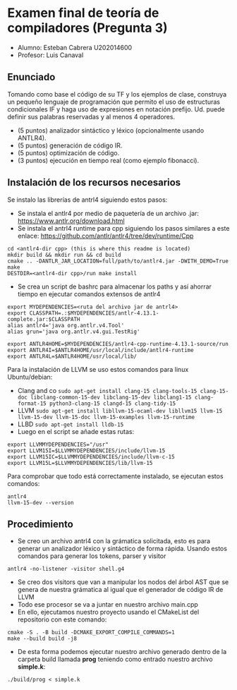 # Examen final de teoría de compiladores (Pregunta 3) 
* Alumno: Esteban Cabrera U202014600
* Profesor: Luis Canaval
## Enunciado
Tomando como base el código de su TF y los ejemplos de clase, construya un pequeño lenguaje de programación que permito el uso de estructuras condicionales IF y haga uso de expresiones en notación prefijo. Ud. puede definir sus palabras reservadas y al menos 4 operadores.
* (5 puntos) analizador sintáctico y léxico (opcionalmente usando ANTLR4).
* (5 puntos) generación de código IR.
* (5 puntos) optimización de código.
* (3 puntos) ejecución en tiempo real (como ejemplo fibonacci). 

## Instalación de los recursos necesarios
Se instalo las librerías de antrl4 siguiendo estos pasos:
* Se instala el antlr4 por medio de paquetería de un archivo .jar: https://www.antlr.org/download.html
* Se instala el antrl4 runtime para cpp siguiendo los pasos similares a este enlace: https://github.com/antlr/antlr4/tree/dev/runtime/Cpp
```
cd <antlr4-dir cpp> (this is where this readme is located)
mkdir build && mkdir run && cd build
cmake .. -DANTLR_JAR_LOCATION=full/path/to/antlr4.jar -DWITH_DEMO=True
make
DESTDIR=<antlr4-dir cpp>/run make install
```
* Se crea un script de bashrc para almacenar los paths y así ahorrar tiempo en ejecutar comandos extensos de antlr4
```
export MYDEPENDENCIES=<ruta del archivo jar de antrl4>
export CLASSPATH=.:$MYDEPENDENCIES/antlr-4.13.1-complete.jar:$CLASSPATH
alias antlr4='java org.antlr.v4.Tool'
alias grun='java org.antlr.v4.gui.TestRig'

export ANTLR4HOME=$MYDEPENDENCIES/antlr4-cpp-runtime-4.13.1-source/run
export ANTLR4I=$ANTLR4HOME/usr/local/include/antlr4-runtime
export ANTLR4L=$ANTLR4HOME/usr/local/lib/
```
Para la instalación de LLVM se uso estos comandos para linux Ubuntu/debian:
* Clang and co
`sudo apt-get install clang-15 clang-tools-15 clang-15-doc libclang-common-15-dev libclang-15-dev libclang1-15 clang-format-15 python3-clang-15 clangd-15 clang-tidy-15`
* LLVM
`sudo apt-get install libllvm-15-ocaml-dev libllvm15 llvm-15 llvm-15-dev llvm-15-doc llvm-15-examples llvm-15-runtime`
* LLBD
`sudo apt-get install lldb-15`
* Luego en el script se añade estas rutas:
```
export LLVMMYDEPENDENCIES="/usr"
export LLVM15I=$LLVMMYDEPENDENCIES/include/llvm-15
export LLVM15IC=$LLVMMYDEPENDENCIES/include/llvm-c-15
export LLVM15L=$LLVMMYDEPENDENCIES/lib/llvm-15
```
Para comprobar que todo está correctamente instalado, se ejecutan estos comandos:
```
antlr4
llvm-15-dev --version
```

## Procedimiento
* Se creo un archivo antrl4 con la grámatica solicitada, esto es para generar un analizador léxico y sintáctico de forma rápida. Usando estos comandos para generar los tokens, parser y visitor
```
antlr4 -no-listener -visitor shell.g4
```
* Se creo dos visitors que van a manipular los nodos del árbol AST que se genera de nuestra grámatica al igual que el generador de código IR de LLVM
* Todo ese procesor se va a juntar en nuestro archivo main.cpp
* En ello, ejecutamos nuestro proyecto usando el CMakeList del repositorio con este comando:
```
cmake -S . -B build -DCMAKE_EXPORT_COMPILE_COMMANDS=1
make --build build -j8
```
* De esta forma podemos ejecutar nuestro archivo generado dentro de la carpeta build llamada **prog** teniendo como entrado nuestro archivo **simple.k**:
```
./build/prog < simple.k
```   

  
  
